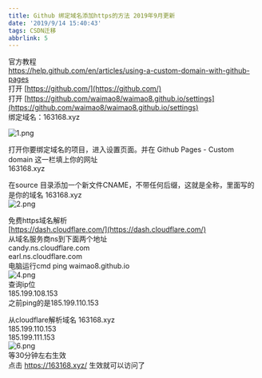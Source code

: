 ```yaml
---
title: Github 绑定域名添加https的方法 2019年9月更新
date: '2019/9/14 15:40:43'
tags: CSDN迁移
abbrlink: 5
---
```

  
  官方教程  
 https://help.github.com/en/articles/using-a-custom-domain-with-github-pages  
 打开 [https://github.com/](https://github.com/)  
 打开 [https://github.com/waimao8/waimao8.github.io/settings](https://github.com/waimao8/waimao8.github.io/settings)  
 绑定域名：163168.xyz
<!-- more -->
 ![1.png](https://imgconvert.csdnimg.cn/aHR0cHM6Ly9pLmxvbGkubmV0LzIwMTkvMDkvMTQvT3djYURRVWxMdGQxN0Z2LnBuZw?x-oss-process=image/format,png)

 打开你要绑定域名的项目，进入设置页面。并在 Github Pages - Custom domain 这一栏填上你的网址  
 163168.xyz

 在source 目录添加一个新文件CNAME，不带任何后缀，这就是全称，里面写的是你的域名 163168.xyz  
 ![2.png](https://imgconvert.csdnimg.cn/aHR0cHM6Ly9pLmxvbGkubmV0LzIwMTkvMDkvMTQveVc1YWRzSE4zUVVEeHdxLnBuZw?x-oss-process=image/format,png)

 
 免费https域名解析  
 [https://dash.cloudflare.com/](https://dash.cloudflare.com/)  
 从域名服务商ns到下面两个地址  
 candy.ns.cloudflare.com  
 earl.ns.cloudflare.com  
 电脑运行cmd ping waimao8.github.io  
 ![4.png](https://imgconvert.csdnimg.cn/aHR0cHM6Ly9pLmxvbGkubmV0LzIwMTkvMDkvMTQvdzFJOHVseG9HZmprc0RpLnBuZw?x-oss-process=image/format,png)  
 查询ip位  
 185.199.108.153  
 之前ping的是185.199.110.153

 从cloudflare解析域名 163168.xyz  
 185.199.110.153  
 185.199.111.153  
 ![6.png](https://imgconvert.csdnimg.cn/aHR0cHM6Ly9pLmxvbGkubmV0LzIwMTkvMDkvMTQvalpQblh1NGhrSm1NVHkxLnBuZw?x-oss-process=image/format,png)  
 等30分钟左右生效  
 点击 https://163168.xyz/ 生效就可以访问了

   
